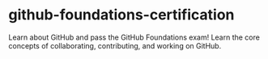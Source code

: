 # github-foundations-certification
Learn about GitHub and pass the GitHub Foundations exam!  Learn the core concepts of collaborating, contributing, and working on GitHub.
